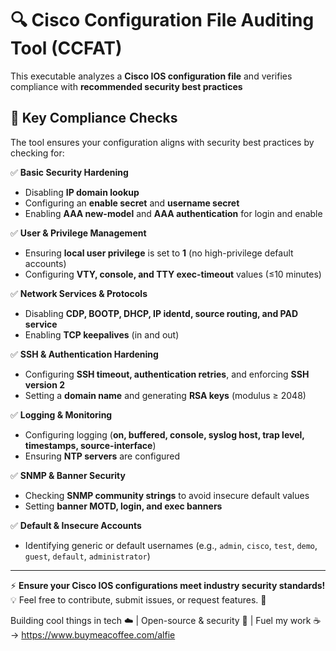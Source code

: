 # 🔍 Cisco Configuration File Auditing Tool (CCFAT)

This executable analyzes a **Cisco IOS configuration file** and verifies compliance with **recommended security best practices**
## 📌 Key Compliance Checks

The tool ensures your configuration aligns with security best practices by checking for:

✅ **Basic Security Hardening**  
- Disabling **IP domain lookup**  
- Configuring an **enable secret** and **username secret**  
- Enabling **AAA new-model** and **AAA authentication** for login and enable  

✅ **User & Privilege Management**  
- Ensuring **local user privilege** is set to **1** (no high-privilege default accounts)  
- Configuring **VTY, console, and TTY exec-timeout** values (≤10 minutes)  

✅ **Network Services & Protocols**  
- Disabling **CDP, BOOTP, DHCP, IP identd, source routing, and PAD service**  
- Enabling **TCP keepalives** (in and out)  

✅ **SSH & Authentication Hardening**  
- Configuring **SSH timeout, authentication retries**, and enforcing **SSH version 2**  
- Setting a **domain name** and generating **RSA keys** (modulus ≥ 2048)  

✅ **Logging & Monitoring**  
- Configuring logging (**on, buffered, console, syslog host, trap level, timestamps, source-interface**)  
- Ensuring **NTP servers** are configured  

✅ **SNMP & Banner Security**  
- Checking **SNMP community strings** to avoid insecure default values  
- Setting **banner MOTD, login, and exec banners**  

✅ **Default & Insecure Accounts**  
- Identifying generic or default usernames (e.g., `admin`, `cisco`, `test`, `demo`, `guest`, `default`, `administrator`)  

---

⚡ **Ensure your Cisco IOS configurations meet industry security standards!**  
💡 Feel free to contribute, submit issues, or request features. 🚀

Building cool things in tech ☁️ | Open-source & security 🚀 | Fuel my work ☕ → https://www.buymeacoffee.com/alfie
